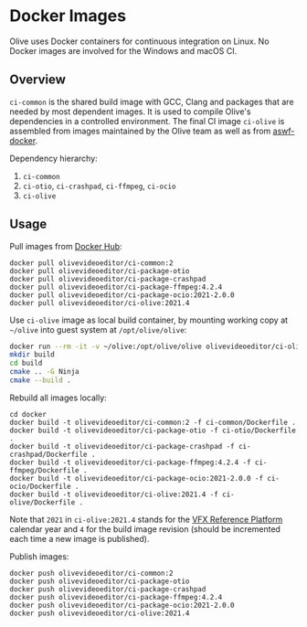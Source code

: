 # Docker Images

Olive uses Docker containers for continuous integration on Linux.
No Docker images are involved for the Windows and macOS CI.

## Overview

`ci-common` is the shared build image with GCC, Clang and packages that are
needed by most dependent images. It is used to compile Olive's dependencies
in a controlled environment. The final CI image `ci-olive` is assembled from
images maintained by the Olive team as well as from
[aswf-docker](https://github.com/AcademySoftwareFoundation/aswf-docker/).

Dependency hierarchy:

1. `ci-common`
2. `ci-otio`, `ci-crashpad`, `ci-ffmpeg`, `ci-ocio`
3. `ci-olive`

## Usage

Pull images from [Docker Hub](https://hub.docker.com/u/olivevideoeditor):

```
docker pull olivevideoeditor/ci-common:2
docker pull olivevideoeditor/ci-package-otio
docker pull olivevideoeditor/ci-package-crashpad
docker pull olivevideoeditor/ci-package-ffmpeg:4.2.4
docker pull olivevideoeditor/ci-package-ocio:2021-2.0.0
docker pull olivevideoeditor/ci-olive:2021.4
```

Use `ci-olive` image as local build container, by mounting working copy at
`~/olive` into guest system at `/opt/olive/olive`:

```bash
docker run --rm -it -v ~/olive:/opt/olive/olive olivevideoeditor/ci-olive:2021.4
mkdir build
cd build
cmake .. -G Ninja
cmake --build .
```

Rebuild all images locally:

```
cd docker
docker build -t olivevideoeditor/ci-common:2 -f ci-common/Dockerfile .
docker build -t olivevideoeditor/ci-package-otio -f ci-otio/Dockerfile .
docker build -t olivevideoeditor/ci-package-crashpad -f ci-crashpad/Dockerfile .
docker build -t olivevideoeditor/ci-package-ffmpeg:4.2.4 -f ci-ffmpeg/Dockerfile .
docker build -t olivevideoeditor/ci-package-ocio:2021-2.0.0 -f ci-ocio/Dockerfile .
docker build -t olivevideoeditor/ci-olive:2021.4 -f ci-olive/Dockerfile .
```

Note that `2021` in `ci-olive:2021.4` stands for the
[VFX Reference Platform](http://vfxplatform.com/) calendar year and `4` for the
build image revision (should be incremented each time a new image is published).

Publish images:

```
docker push olivevideoeditor/ci-common:2
docker push olivevideoeditor/ci-package-otio
docker push olivevideoeditor/ci-package-crashpad
docker push olivevideoeditor/ci-package-ffmpeg:4.2.4
docker push olivevideoeditor/ci-package-ocio:2021-2.0.0
docker push olivevideoeditor/ci-olive:2021.4
```
